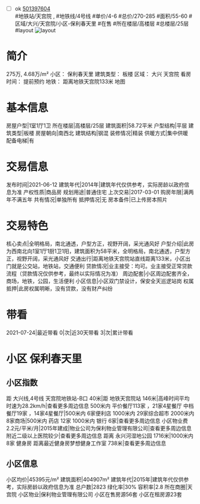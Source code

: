 - [ ] ok [501397604](https://bj.5i5j.com/ershoufang/501397604.html)  
 #地铁站/天宫院 ,  #地铁线/4号线
#单价/4-6 #总价/270-285 #面积/55-60   #区域/大兴/天宫院/小区-保利春天里 #在售 #所在楼层/高楼层 #总楼层/25层 #layout 
![layout](http://image2a.5i5j.com/bdir/layout/51862.jpg_P5.jpg) 
# 简介 
 275万,  4.68万/m² 
小区： 保利春天里
建筑类型： 板楼
区域： 大兴 天宫院
看房时间： 提前预约
地铁： 距离地铁天宫院133米 地图
# 基本信息 
 房屋户型|1室1厅1卫
所在楼层|高楼层/25层
建筑面积|58.72平米
户型结构|平层
建筑类型|板楼
房屋朝向|南西北
建筑结构|钢混
装修情况|精装
供暖方式|集中供暖
配备电梯|有
# 交易信息 
 发布时间|2021-06-12
建筑年代|2014年|建筑年代仅供参考，实际房龄以政府信息为准
产权性质|商品房
规划用途|普通住宅
上次交易|2017-03-01
购房年限|满两年不满五年
共有情况|单独所有
抵押情况|无
房本备件|已上传房本照片
# 交易特色 
 核心卖点|全明格局，南北通透，户型方正，视野开阔，采光通风好
户型介绍|此房为西南北向1室1厅1厨1卫1阳，建筑面积为58平米，全明格局，南北通透，户型方正，视野开阔，采光通风好
交通出行|距离地铁天宫院站直线距离133米，小区出门就是公交站，地铁站，交通便利
贷款情况|业主接受：均可。业主接受正常贷款流程（贷款情况仅供参考，最终以实际情况为准）
周边配套|小区周边配套齐全，商场，地铁，公园，生活便利
小区信息|小区双门禁设计，保安全天巡逻站岗
权属抵押|此房权属明晰，没有贷款，没有财产纠纷
# 带看 
 2021-07-24|最近带看	 0|次|近30天带看	 3|次|累计带看
# 小区 保利春天里
## 小区指数 
 距 大兴线,4号线 天宫院地铁站-B口 40米|距 地铁天宫院站 146米|高峰时间平均时速为28.2km/h|查看更多周边信息
500米内 平价餐厅113家 ，21家4星餐厅
中档餐厅19家 ，14家4星餐厅|500米内 6家便利店
1000米内 29家综合超市
2000米内 8家商场|500米内 药店 12家
1000米内 银行 6家|查看更多周边信息
小区物业费2.2元/平米/月|2015年建成|物业公司为保利物业管理有限公司|查看更多周边信息
附近二级以上医院较少|查看更多周边信息
距离 永兴河湿地公园 1716米|1000米内 8家 健身房
距离最近健身房梦想健身工作室 738米|查看更多周边信息
## 小区信息 
 小区均价|45395元/m²
建筑面积|404907m²
建筑年代|2015年|建筑年代仅供参考，实际房龄以政府信息为准
总户数|2823
绿化率|30%
容积率|2.8
所在商圈|天宫院
小区物业|保利物业管理有限公司
小区在售房源56套
小区在租房源23套
